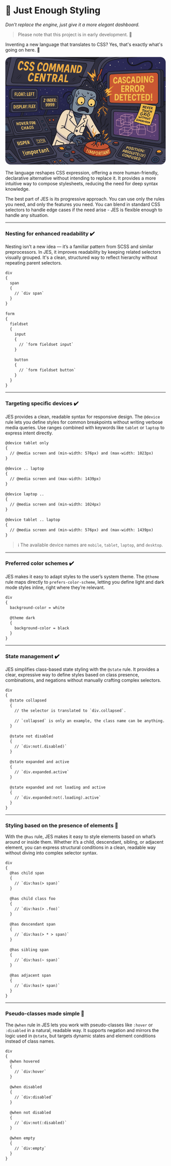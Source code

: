 # 🎨 Just Enough Styling

_Don't replace the engine, just give it a more elegant dashboard._

> Please note that this project is in early development. 🚧

Inventing a new language that translates to CSS? Yes, that's exactly what's going on here. 🚀

<img src=dashboard.png style="max-width:100%"><br>

The language reshapes CSS expression, offering a more human-friendly, declarative alternative
without intending to replace it. It provides a more intuitive way to compose stylesheets,
reducing the need for deep syntax knowledge.

The best part of JES is its progressive approach. You can use only the rules you need, and only the features you need. You can blend in standard CSS selectors to handle edge cases if the need arise - JES is flexible enough to handle any situation.

---

### Nesting for enhanced readability ✔️

Nesting isn't a new idea — it’s a familiar pattern from SCSS and similar preprocessors. In JES, it improves readability by keeping related selectors visually grouped. It's a clean, structured way to reflect hierarchy without repeating parent selectors.

```
div
{
  span 
  {
    // `div span`
  }
}

form
{
  fieldset
  {
    input
    {
      // `form fieldset input`
    }

    button
    {
      // `form fieldset button`
    }
  }
}
```

---

### Targeting specific devices ✔️

JES provides a clean, readable syntax for responsive design. The `@device` rule lets you define styles for common breakpoints without writing verbose media queries. Use ranges combined with keywords like `tablet` or `laptop` to express intent directly.

```
@device tablet only
{
  // @media screen and (min-width: 576px) and (max-width: 1023px)
}

@device .. laptop
{
  // @media screen and (max-width: 1439px)
}

@device laptop ..
{
  // @media screen and (min-width: 1024px)
}

@device tablet .. laptop
{
  // @media screen and (min-width: 576px) and (max-width: 1439px)
}
```

> ℹ️ The available device names are `mobile`, `tablet`, `laptop`, and `desktop`.

---

### Preferred color schemes ✔️

JES makes it easy to adapt styles to the user’s system theme. The `@theme` rule maps directly to `prefers-color-scheme`, letting you define light and dark mode styles inline, right where they’re relevant.

```
div
{
  background-color = white

  @theme dark
  {
    background-color = black
  }
}
```

---

### State management ✔️

JES simplifies class-based state styling with the `@state` rule. It provides a clear, expressive way to define styles based on class presence, combinations, and negations without manually crafting complex selectors.

```
div
{
  @state collapsed
  {
    // the selector is translated to `div.collapsed`.
    
    // `collapsed` is only an example, the class name can be anything.
  }

  @state not disabled
  {
    // `div:not(.disabled)`
  }

  @state expanded and active
  {
    // `div.expanded.active`
  }

  @state expanded and not loading and active
  {
    // `div.expanded:not(.loading).active`
  }
}
```

---

### Styling based on the presence of elements 🧠

With the `@has` rule, JES makes it easy to style elements based on what’s around or inside them. Whether it’s a child, descendant, sibling, or adjacent element, you can express structural conditions in a clean, readable way without diving into complex selector syntax.

```
div
{
  @has child span
  {
    // `div:has(> span)`
  }

  @has child class foo
  {
    // `div:has(> .foo)`
  }

  @has descendant span
  {
    // `div:has(> * > span)`
  }
  
  @has sibling span
  {
    // `div:has(~ span)`
  }

  @has adjacent span
  {
    // `div:has(+ span)`
  }
}
```

---

### Pseudo-classes made simple 🧠

The `@when` rule in JES lets you work with pseudo-classes like `:hover` or `:disabled` in a natural, readable way. It supports negation and mirrors the logic used in `@state`, but targets dynamic states and element conditions instead of class names.

```
div
{
  @when hovered
  {
    // `div:hover`
  }

  @when disabled
  {
    // `div:disabled`
  }

  @when not disabled
  {
    // `div:not(:disabled)`
  }

  @when empty
  {
    // `div:empty`
  }
}
```